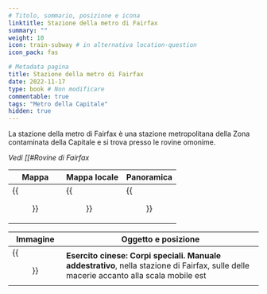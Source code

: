 ```yaml
---
# Titolo, sommario, posizione e icona
linktitle: Stazione della metro di Fairfax
summary: ""
weight: 10
icon: train-subway # in alternativa location-question
icon_pack: fas

# Metadata pagina
title: Stazione della metro di Fairfax
date: 2022-11-17
type: book # Non modificare
commentable: true
tags: "Metro della Capitale"
hidden: true
---
```




La stazione della metro di Fairfax è una stazione metropolitana della Zona contaminata della Capitale e si trova presso le rovine omonime.

*Vedi  [[#Rovine di Fairfax*

| Mappa | Mappa locale | Panoramica |
| ----- | ------------ | ---------- |
| {{<figure src="fo3/Fairfax_Ruins_loc.webp">}}  | {{<figure src="fo3/Fairfax_Ruins_metro_loc.webp">}}  |  {{<figure src="fo3/Fairfax_Metro_exterior.webp">}} |

| Immagine | Oggetto e posizione |
| -------- | ------------------- |
| {{<figure src="fo3/FO3_CA_SOTM_Fairfax_metro.webp">}}   | **Esercito cinese: Corpi speciali. Manuale addestrativo**, nella stazione di Fairfax, sulle delle macerie accanto alla scala mobile est  |